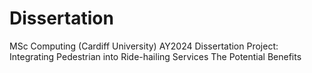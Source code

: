 # Dissertation
MSc Computing (Cardiff University) AY2024 Dissertation Project: Integrating Pedestrian into Ride-hailing Services The Potential Benefits
